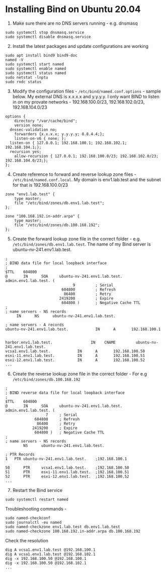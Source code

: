 # Installing Bind on Ubuntu 20.04

1. Make sure there are no DNS servers running - e.g. dnsmasq
```console
sudo systemctl stop dnsmasq.service
sudo systemctl disable dnsmasq.service
```

2. Install the latest packages and update configurations are working
```console
sudo apt install bind9 bind9-doc
named -V
sudo systemctl start named
sudo systemctl enable named
sudo systemctl status named
sudo netstat -lnptu
sudo rndc status
```

3. Modify the configuration files - `/etc/bind/named.conf.options` - sample below. My external DNS is x.x.x.x and y.y.y.y. I only want BIND to listen in on my provate networks - 192.168.100.0/23, 192.168.102.0/23, 192.168.104.0/23
```
options {
	directory "/var/cache/bind";
	version none;
  dnssec-validation no;
	forwarders {x.x.x.x; y.y.y.y; 8.8.4.4;};
	listen-on-v6 { none; }; 
  listen-on { 127.0.0.1; 192.168.100.1; 192.168.102.1; 192.168.104.1;};
  recursion yes;
	allow-recursion { 127.0.0.1; 192.168.100.0/23; 192.168.102.0/23; 192.168.104.0/23;};
};
```

4. Create reference to forward and reverse lookup zone files - `/etc/bind/named.conf.local`. My domain is env1.lab.test and the subnet for that is 192.168.100.0/23
```
zone "env1.lab.test" {
    type master;
    file "/etc/bind/zones/db.env1.lab.test";
};

zone "100.168.192.in-addr.arpa" {
    type master;
    file "/etc/bind/zones/db.100.168.192";
};
```

5. Create the forward lookup zone file in the correct folder - e.g. `/etc/bind/zones/db.env1.lab.test`. The name of my Bind server is  ubuntu-nv-241.env1.lab.test.
```
;
; BIND data file for local loopback interface
;
$TTL    604800
@       IN      SOA     ubuntu-nv-241.env1.lab.test. admin.env1.lab.test. (
                              9         ; Serial
                         604800         ; Refresh
                          86400         ; Retry
                        2419200         ; Expire
                         604800 )       ; Negative Cache TTL
;
; name servers - NS records
     IN      NS      ubuntu-nv-241.env1.lab.test.

; name servers - A records
ubuntu-nv-241.env1.lab.test.            IN      A       192.168.100.1


harbor.env1.lab.test.			      IN 	CNAME	      ubuntu-nv-241.env1.lab.test.
vcsa1.env1.lab.test.            IN      A       192.168.100.50
esxi-11.env1.lab.test.          IN      A       192.168.100.51
esxi-12.env1.lab.test.          IN      A       192.168.100.52
...
```

6. Create the reverse lookup zone file in the correct folder - For e.g `/etc/bind/zones/db.100.168.192`
```
;
; BIND reverse data file for local loopback interface
;
$TTL	604800
@       IN      SOA     ubuntu-nv-241.env1.lab.test. admin.env1.lab.test. (
			      7		; Serial
			 604800		; Refresh
			  86400		; Retry
			2419200		; Expire
			 604800 )	; Negative Cache TTL
;
; name servers - NS records
     	NS      ubuntu-nv-241.env1.lab.test.

; PTR Records
1	PTR	ubuntu-nv-241.env1.lab.test.	;192.168.100.1

50  	PTR     vcsa1.env1.lab.test.  	;192.168.100.50
51  	PTR     esxi-11.env1.lab.test.  ;192.168.100.51
52  	PTR     esxi-12.env1.lab.test.  ;192.168.100.52
...
```

7. Restart the Bind service
```console
sudo systemctl restart named
```

Troubleshooting commands - 
```console
sudo named-checkconf
sudo journalctl -eu named
sudo named-checkzone env1.lab.test db.env1.lab.test
sudo named-checkzone 100.168.192.in-addr.arpa db.100.168.192
```

Check the resolution
```console
dig A vcsa1.env1.lab.test @192.168.100.1
dig A vcsa1.env1.lab.test @192.168.102.1
dig -x 192.168.100.50 @192.168.100.1
dig -x 192.168.100.50 @192.168.102.1
...
```
